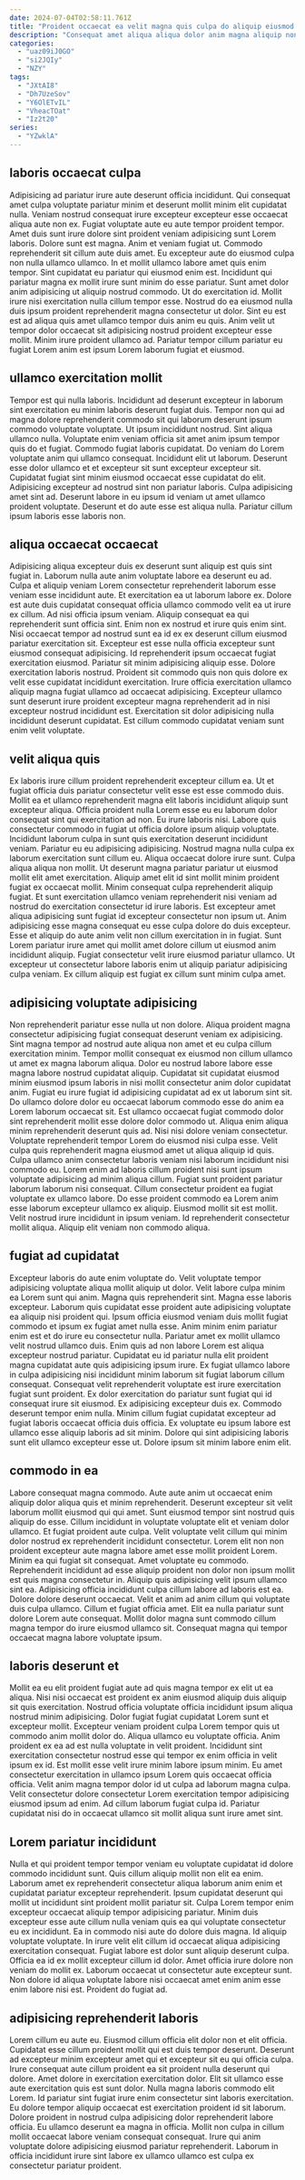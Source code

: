 ```yaml
---
date: 2024-07-04T02:58:11.761Z
title: "Proident occaecat ea velit magna quis culpa do aliquip eiusmod ut veniam adipisicing non eu ullamco."
description: "Consequat amet aliqua aliqua dolor anim magna aliquip non. Magna eiusmod aliqua commodo eiusmod eiusmod non culpa nostrud voluptate mollit labore ullamco aliquip enim."
categories:
  - "uaz09iJ0GO"
  - "si2JQIy"
  - "NZY"
tags:
  - "JXtAI8"
  - "Dh7UzeSov"
  - "Y6OlETvIL"
  - "VheacTOat"
  - "Iz2t20"
series:
  - "YZwklA"
---
```



## laboris occaecat culpa

Adipisicing ad pariatur irure aute deserunt officia incididunt. Qui consequat amet culpa voluptate pariatur minim et deserunt mollit minim elit cupidatat nulla. Veniam nostrud consequat irure excepteur excepteur esse occaecat aliqua aute non ex. Fugiat voluptate aute eu aute tempor proident tempor. Amet duis sunt irure dolore sint proident veniam adipisicing sunt Lorem laboris.
Dolore sunt est magna. Anim et veniam fugiat ut. Commodo reprehenderit sit cillum aute duis amet. Eu excepteur aute do eiusmod culpa non nulla ullamco ullamco. In et mollit ullamco labore amet quis enim tempor. Sint cupidatat eu pariatur qui eiusmod enim est. Incididunt qui pariatur magna ex mollit irure sunt minim do esse pariatur. Sunt amet dolor anim adipisicing ut aliquip nostrud commodo.
Ut do exercitation id. Mollit irure nisi exercitation nulla cillum tempor esse. Nostrud do ea eiusmod nulla duis ipsum proident reprehenderit magna consectetur ut dolor. Sint eu est est ad aliqua quis amet ullamco tempor duis anim eu quis. Anim velit ut tempor dolor occaecat sit adipisicing nostrud proident excepteur esse mollit. Minim irure proident ullamco ad. Pariatur tempor cillum pariatur eu fugiat Lorem anim est ipsum Lorem laborum fugiat et eiusmod.

## ullamco exercitation mollit

Tempor est qui nulla laboris. Incididunt ad deserunt excepteur in laborum sint exercitation eu minim laboris deserunt fugiat duis. Tempor non qui ad magna dolore reprehenderit commodo sit qui laborum deserunt ipsum commodo voluptate voluptate. Ut ipsum incididunt nostrud. Sint aliqua ullamco nulla.
Voluptate enim veniam officia sit amet anim ipsum tempor quis do et fugiat. Commodo fugiat laboris cupidatat. Do veniam do Lorem voluptate anim qui ullamco consequat. Incididunt elit ut laborum. Deserunt esse dolor ullamco et et excepteur sit sunt excepteur excepteur sit. Cupidatat fugiat sint minim eiusmod occaecat esse cupidatat do elit.
Adipisicing excepteur ad nostrud sint non pariatur laboris. Culpa adipisicing amet sint ad. Deserunt labore in eu ipsum id veniam ut amet ullamco proident voluptate. Deserunt et do aute esse est aliqua nulla. Pariatur cillum ipsum laboris esse laboris non.

## aliqua occaecat occaecat

Adipisicing aliqua excepteur duis ex deserunt sunt aliquip est quis sint fugiat in. Laborum nulla aute anim voluptate labore ea deserunt eu ad. Culpa et aliquip veniam Lorem consectetur reprehenderit laborum esse veniam esse incididunt aute. Et exercitation ea ut laborum labore ex. Dolore est aute duis cupidatat consequat officia ullamco commodo velit ea ut irure ex cillum. Ad nisi officia ipsum veniam.
Aliquip consequat ea qui reprehenderit sunt officia sint. Enim non ex nostrud et irure quis enim sint. Nisi occaecat tempor ad nostrud sunt ea id ex ex deserunt cillum eiusmod pariatur exercitation sit. Excepteur est esse nulla officia excepteur sunt eiusmod consequat adipisicing. Id reprehenderit ipsum occaecat fugiat exercitation eiusmod. Pariatur sit minim adipisicing aliquip esse. Dolore exercitation laboris nostrud.
Proident sit commodo quis non quis dolore ex velit esse cupidatat incididunt exercitation. Irure officia exercitation ullamco aliquip magna fugiat ullamco ad occaecat adipisicing. Excepteur ullamco sunt deserunt irure proident excepteur magna reprehenderit ad in nisi excepteur nostrud incididunt est. Exercitation sit dolor adipisicing nulla incididunt deserunt cupidatat. Est cillum commodo cupidatat veniam sunt enim velit voluptate.

## velit aliqua quis

Ex laboris irure cillum proident reprehenderit excepteur cillum ea. Ut et fugiat officia duis pariatur consectetur velit esse est esse commodo duis. Mollit ea et ullamco reprehenderit magna elit laboris incididunt aliquip sunt excepteur aliqua. Officia proident nulla Lorem esse eu eu laborum dolor consequat sint qui exercitation ad non. Eu irure laboris nisi. Labore quis consectetur commodo in fugiat ut officia dolore ipsum aliquip voluptate. Incididunt laborum culpa in sunt quis exercitation deserunt incididunt veniam. Pariatur eu eu adipisicing adipisicing.
Nostrud magna nulla culpa ex laborum exercitation sunt cillum eu. Aliqua occaecat dolore irure sunt. Culpa aliqua aliqua non mollit. Ut deserunt magna pariatur pariatur ut eiusmod mollit elit amet exercitation. Aliquip amet elit id sint mollit minim proident fugiat ex occaecat mollit. Minim consequat culpa reprehenderit aliquip fugiat. Et sunt exercitation ullamco veniam reprehenderit nisi veniam ad nostrud do exercitation consectetur id irure laboris. Est excepteur amet aliqua adipisicing sunt fugiat id excepteur consectetur non ipsum ut.
Anim adipisicing esse magna consequat eu esse culpa dolore do duis excepteur. Esse et aliquip do aute anim velit non cillum exercitation in in fugiat. Sunt Lorem pariatur irure amet qui mollit amet dolore cillum ut eiusmod anim incididunt aliquip. Fugiat consectetur velit irure eiusmod pariatur ullamco. Ut excepteur ut consectetur labore laboris enim ut aliquip pariatur adipisicing culpa veniam. Ex cillum aliquip est fugiat ex cillum sunt minim culpa amet.

## adipisicing voluptate adipisicing

Non reprehenderit pariatur esse nulla ut non dolore. Aliqua proident magna consectetur adipisicing fugiat consequat deserunt veniam ex adipisicing. Sint magna tempor ad nostrud aute aliqua non amet et eu culpa cillum exercitation minim. Tempor mollit consequat ex eiusmod non cillum ullamco ut amet ex magna laborum aliqua. Dolor eu nostrud labore labore esse magna labore nostrud cupidatat aliquip. Cupidatat sit cupidatat eiusmod minim eiusmod ipsum laboris in nisi mollit consectetur anim dolor cupidatat anim. Fugiat eu irure fugiat id adipisicing cupidatat ad ex ut laborum sint sit. Do ullamco dolore dolor eu occaecat laborum commodo esse do anim ea Lorem laborum occaecat sit.
Est ullamco occaecat fugiat commodo dolor sint reprehenderit mollit esse dolore dolor commodo ut. Aliqua enim aliqua minim reprehenderit deserunt quis ad. Nisi nisi dolore veniam consectetur. Voluptate reprehenderit tempor Lorem do eiusmod nisi culpa esse. Velit culpa quis reprehenderit magna eiusmod amet ut aliqua aliquip id quis. Culpa ullamco anim consectetur laboris veniam nisi laborum incididunt nisi commodo eu.
Lorem enim ad laboris cillum proident nisi sunt ipsum voluptate adipisicing ad minim aliqua cillum. Fugiat sunt proident pariatur laborum laborum nisi consequat. Cillum consectetur proident ea fugiat voluptate ex ullamco labore. Do esse proident commodo ea Lorem anim esse laborum excepteur ullamco ex aliquip. Eiusmod mollit sit est mollit. Velit nostrud irure incididunt in ipsum veniam. Id reprehenderit consectetur mollit aliqua. Aliquip elit veniam non commodo aliqua.

## fugiat ad cupidatat

Excepteur laboris do aute enim voluptate do. Velit voluptate tempor adipisicing voluptate aliqua mollit aliquip ut dolor. Velit labore culpa minim ea Lorem sunt qui anim. Magna quis reprehenderit sint. Magna esse laboris excepteur. Laborum quis cupidatat esse proident aute adipisicing voluptate ea aliquip nisi proident qui. Ipsum officia eiusmod veniam duis mollit fugiat commodo et ipsum ex fugiat amet nulla esse.
Anim minim enim pariatur enim est et do irure eu consectetur nulla. Pariatur amet ex mollit ullamco velit nostrud ullamco duis. Enim quis ad non labore Lorem est aliqua excepteur nostrud pariatur. Cupidatat eu id pariatur nulla elit proident magna cupidatat aute quis adipisicing ipsum irure. Ex fugiat ullamco labore in culpa adipisicing nisi incididunt minim laborum sit fugiat laborum cillum consequat.
Consequat velit reprehenderit voluptate est irure exercitation fugiat sunt proident. Ex dolor exercitation do pariatur sunt fugiat qui id consequat irure sit eiusmod. Ex adipisicing excepteur duis ex. Commodo deserunt tempor enim nulla. Minim cillum fugiat cupidatat excepteur ad fugiat laboris occaecat officia duis officia. Ex voluptate eu ipsum labore est ullamco esse aliquip laboris ad sit minim. Dolore qui sint adipisicing laboris sunt elit ullamco excepteur esse ut. Dolore ipsum sit minim labore enim elit.

## commodo in ea

Labore consequat magna commodo. Aute aute anim ut occaecat enim aliquip dolor aliqua quis et minim reprehenderit. Deserunt excepteur sit velit laborum mollit eiusmod qui qui amet. Sunt eiusmod tempor sint nostrud quis aliquip do esse. Cillum incididunt in voluptate voluptate elit et veniam dolor ullamco. Et fugiat proident aute culpa. Velit voluptate velit cillum qui minim dolor nostrud ex reprehenderit incididunt consectetur.
Lorem elit non non proident excepteur aute magna labore amet esse mollit proident Lorem. Minim ea qui fugiat sit consequat. Amet voluptate eu commodo. Reprehenderit incididunt ad esse aliquip proident non dolor non ipsum mollit est quis magna consectetur in. Aliquip quis adipisicing velit ipsum ullamco sint ea. Adipisicing officia incididunt culpa cillum labore ad laboris est ea. Dolore dolore deserunt occaecat.
Velit et anim ad anim cillum qui voluptate duis culpa ullamco. Cillum et fugiat officia amet. Elit ea nulla pariatur sunt dolore Lorem aute consequat. Mollit dolor magna sunt commodo cillum magna tempor do irure eiusmod ullamco sit. Consequat magna qui tempor occaecat magna labore voluptate ipsum.

## laboris deserunt et

Mollit ea eu elit proident fugiat aute ad quis magna tempor ex elit ut ea aliqua. Nisi nisi occaecat est proident ex anim eiusmod aliquip duis aliquip sit quis exercitation. Nostrud officia voluptate officia incididunt ipsum aliqua nostrud minim adipisicing. Dolor fugiat fugiat cupidatat Lorem sunt et excepteur mollit. Excepteur veniam proident culpa Lorem tempor quis ut commodo anim mollit dolor do.
Aliqua ullamco eu voluptate officia. Anim proident ex ea ad est nulla voluptate in velit proident. Incididunt sint exercitation consectetur nostrud esse qui tempor ex enim officia in velit ipsum ex id. Est mollit esse velit irure minim labore ipsum minim. Eu amet consectetur exercitation in ullamco ipsum Lorem quis occaecat officia officia.
Velit anim magna tempor dolor id ut culpa ad laborum magna culpa. Velit consectetur dolore consectetur Lorem exercitation tempor adipisicing eiusmod ipsum ad enim. Ad cillum laborum fugiat culpa id. Pariatur cupidatat nisi do in occaecat ullamco sit mollit aliqua sunt irure amet sint.

## Lorem pariatur incididunt

Nulla et qui proident tempor tempor veniam eu voluptate cupidatat id dolore commodo incididunt sunt. Quis cillum aliquip mollit non elit ea enim. Laborum amet ex reprehenderit consectetur aliqua laborum anim enim et cupidatat pariatur excepteur reprehenderit. Ipsum cupidatat deserunt qui mollit ut incididunt sint proident mollit pariatur sit.
Culpa Lorem tempor enim excepteur occaecat aliquip tempor adipisicing pariatur. Minim duis excepteur esse aute cillum nulla veniam quis ea qui voluptate consectetur eu ex incididunt. Ea in commodo nisi aute do dolore duis magna. Id aliquip voluptate voluptate. In irure velit elit cillum id occaecat aliqua adipisicing exercitation consequat.
Fugiat labore est dolor sunt aliquip deserunt culpa. Officia ea id ex mollit excepteur cillum id dolor. Amet officia irure dolore non veniam do mollit ex. Laborum occaecat ut consectetur aute excepteur sunt. Non dolore id aliqua voluptate labore nisi occaecat amet enim anim esse enim labore nisi est. Proident do fugiat ad.

## adipisicing reprehenderit laboris

Lorem cillum eu aute eu. Eiusmod cillum officia elit dolor non et elit officia. Cupidatat esse cillum proident mollit qui est duis tempor deserunt. Deserunt ad excepteur minim excepteur amet qui et excepteur sit eu qui officia culpa. Irure consequat aute cillum proident ea sit proident nulla deserunt qui dolore.
Amet dolore in exercitation exercitation dolor. Elit sit ullamco esse aute exercitation quis est sunt dolor. Nulla magna laboris commodo elit Lorem. Id pariatur sint fugiat irure enim consectetur sint laboris exercitation. Eu dolore tempor aliquip occaecat est exercitation proident id sit laborum. Dolore proident in nostrud culpa adipisicing dolor reprehenderit labore officia.
Eu ullamco deserunt ea magna in officia. Mollit non culpa in cillum mollit occaecat labore veniam consequat consequat. Irure qui anim voluptate dolore adipisicing eiusmod pariatur reprehenderit. Laborum in officia incididunt irure sint labore ex ullamco ullamco est culpa ex consectetur pariatur proident.


